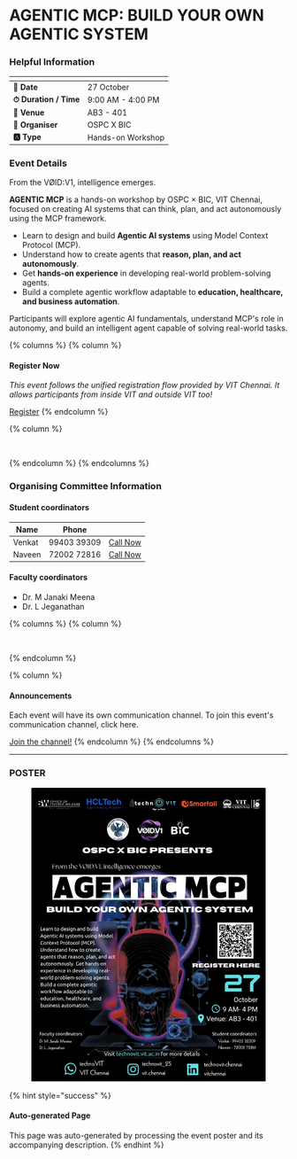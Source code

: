 # AGENTIC MCP: BUILD YOUR OWN AGENTIC SYSTEM

### Helpful Information

<table data-view="cards"><thead><tr><th></th><th></th></tr></thead><tbody><tr><td><strong>📅 Date</strong></td><td>27 October</td></tr><tr><td><strong>⏱ Duration / Time</strong></td><td>9:00 AM - 4:00 PM</td></tr><tr><td><strong>📍 Venue</strong></td><td>AB3 - 401</td></tr><tr><td><strong>👤 Organiser</strong></td><td>OSPC X BIC</td></tr><tr><td><strong>🅰️ Type</strong></td><td>Hands-on Workshop</td></tr></tbody></table>

### Event Details

From the VØID:V1, intelligence emerges.

**AGENTIC MCP** is a hands-on workshop by OSPC × BIC, VIT Chennai, focused on creating AI systems that can think, plan, and act autonomously using the MCP framework.

* Learn to design and build **Agentic AI systems** using Model Context Protocol (MCP).
* Understand how to create agents that **reason, plan, and act autonomously**.
* Get **hands-on experience** in developing real-world problem-solving agents.
* Build a complete agentic workflow adaptable to **education, healthcare, and business automation**.

Participants will explore agentic AI fundamentals, understand MCP's role in autonomy, and build an intelligent agent capable of solving real-world tasks.

{% columns %}
{% column %}
#### Register Now

_This event follows the unified registration flow provided by VIT Chennai. It allows participants from inside VIT and outside VIT too!_

<a href="https://chennaievents.vit.ac.in/technovit/" class="button primary" data-icon="rocket-launch">Register</a>
{% endcolumn %}

{% column %}
<figure><img src="https://images.unsplash.com/photo-1607000975574-0b425df6975a?crop=entropy&#x26;cs=srgb&#x26;fm=jpg&#x26;ixid=M3wxOTcwMjR8MHwxfHNlYXJjaHw3fHxyZWdpc3RlcnxlbnwwfHx8fDE3NjEyNDU2MDF8MA&#x26;ixlib=rb-4.1.0&#x26;q=85" alt=""><figcaption></figcaption></figure>
{% endcolumn %}
{% endcolumns %}

### Organising Committee Information

#### Student coordinators

<table data-card-size="large" data-view="cards"><thead><tr><th>Name</th><th>Phone</th><th></th></tr></thead><tbody><tr><td>Venkat</td><td>99403 39309</td><td><a href="tel:9940339309" class="button secondary">Call Now</a></td></tr><tr><td>Naveen</td><td>72002 72816</td><td><a href="tel:7200272816" class="button secondary">Call Now</a></td></tr></tbody></table>

#### Faculty coordinators

* Dr. M Janaki Meena
* Dr. L Jeganathan

{% columns %}
{% column %}
<figure><img src="https://images.unsplash.com/photo-1650897877751-4446f52a0cb3?crop=entropy&#x26;cs=srgb&#x26;fm=jpg&#x26;ixid=M3wxOTcwMjR8MHwxfHNlYXJjaHw2fHxhbm5vdW5jZW1lbnR8ZW58MHx8fHwxNzYxMjQ2MzUxfDA&#x26;ixlib-rb-4.1.0&#x26;q=85" alt=""><figcaption></figcaption></figure>
{% endcolumn %}

{% column %}
#### Announcements

Each event will have its own communication channel. To join this event's communication channel, click here.

<a href="https://chat.whatsapp.com/CjlknyMmo6JBmJVCspVe8g?mode=wwc" class="button primary" data-icon="bullhorn">Join the channel!</a>
{% endcolumn %}
{% endcolumns %}

***

### POSTER

<figure><img src="../../.gitbook/assets/image.png" alt=""><figcaption></figcaption></figure>

{% hint style="success" %}
#### Auto-generated Page

This page was auto-generated by processing the event poster and its accompanying description.
{% endhint %}
